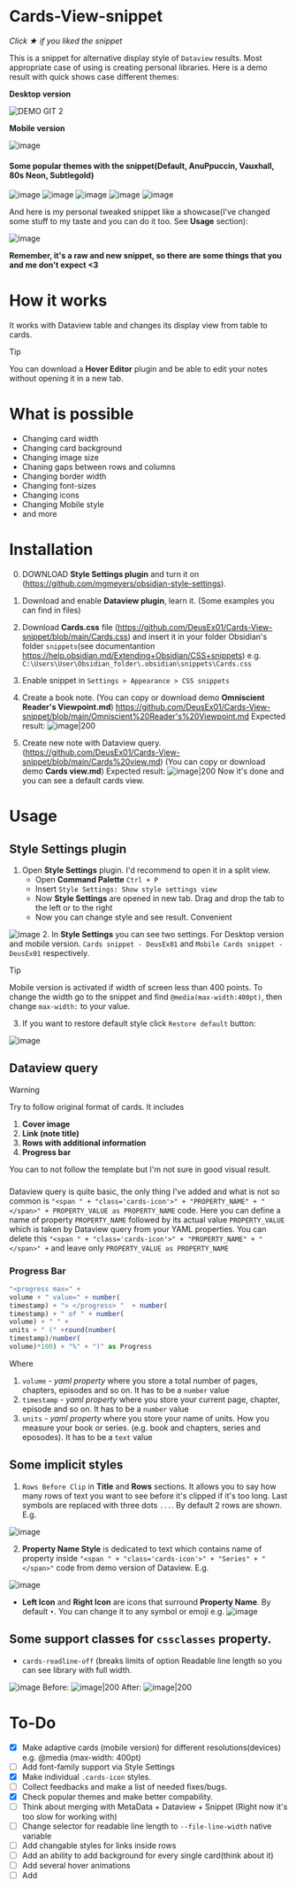 # Cards-View-snippet
*Click ★ if you liked the snippet*

This is a snippet for alternative display style of `Dataview` results. Most appropriate case of using is creating personal libraries.
Here is a demo result with quick shows case different themes:

**Desktop version**

![DEMO GIT 2](https://github.com/user-attachments/assets/3b93e913-b51d-4a51-adf4-791ebb376c81)

**Mobile version**

![image](https://github.com/user-attachments/assets/b365a371-5736-4f90-acac-2c8f45474831)

#### Some popular themes with the snippet(Default, AnuPpuccin, Vauxhall, 80s Neon, Subtlegold)
![image](https://github.com/user-attachments/assets/3849bd1b-e69b-45cb-97a7-fc470b0b5231)
![image](https://github.com/user-attachments/assets/a78f31dc-cc22-4cc8-a1d4-bdb9d0c31766)
![image](https://github.com/user-attachments/assets/e1f3cbc4-9186-49f1-abeb-4b198934f7e4)
![image](https://github.com/user-attachments/assets/df12c7ad-49c8-484f-9701-b003b5d0c3db)
![image](https://github.com/user-attachments/assets/eac0c333-dcb6-4d8d-b73e-1b3e6d8c0e0d)

And here is my personal tweaked snippet like a showcase(I've changed some stuff to my taste and you can do it too. See **Usage** section):

![image](https://github.com/user-attachments/assets/9f90822b-5f49-4439-b4d4-abe2a6ae13a9)


**Remember, it's a raw and new snippet, so there are some things that you and me don't expect <3**

# How it works
It works with Dataview table and changes its display view from table to cards.
> [!TIP]
> You can download a **Hover Editor** plugin and be able to edit your notes without opening it in a new tab.

# What is possible
- Changing card width
- Changing card background
- Changing image size
- Chaning gaps between rows and columns
- Changing border width
- Changing font-sizes
- Changing icons
- Changing Mobile style
- and more

# Installation
0. DOWNLOAD **Style Settings plugin** and turn it on (https://github.com/mgmeyers/obsidian-style-settings).
1. Download and enable **Dataview plugin**, learn it. (Some examples you can find in files)
2. Download **Cards.css** file (https://github.com/DeusEx01/Cards-View-snippet/blob/main/Cards.css) and insert it in your folder Obsidian's folder `snippets`(see documentantion https://help.obsidian.md/Extending+Obsidian/CSS+snippets) e.g. `C:\Users\User\Obsidian_folder\.obsidian\snippets\Cards.css`
3. Enable snippet in `Settings > Appearance > CSS snippets`
4. Create a book note. (You can copy or download demo **Omniscient Reader's Viewpoint.md**) https://github.com/DeusEx01/Cards-View-snippet/blob/main/Omniscient%20Reader's%20Viewpoint.md
Expected result: ![image|200](https://github.com/user-attachments/assets/59523ea8-2c90-4505-9723-346487332ce6)

5. Create new note with Dataview query. (https://github.com/DeusEx01/Cards-View-snippet/blob/main/Cards%20view.md) (You can copy or download demo **Cards view.md**)
Expected result: ![image|200](https://github.com/user-attachments/assets/91c4aad7-1336-4083-8e0f-917e6e4f59bf)
Now it's done and you can see a default cards view.

# Usage
## Style Settings plugin
1. Open **Style Settings** plugin. I'd recommend to open it in a split view.
   - Open **Command Palette** `Ctrl + P`
   - Insert `Style Settings: Show style settings view`
   - Now **Style Settings** are opened in new tab. Drag and drop the tab to the left or to the right
   - Now you can change style and see result. Convenient
   
![image](https://github.com/user-attachments/assets/a19f1760-ec9c-4cf3-924a-ba44dff413fb)
2. In **Style Settings** you can see two settings. For Desktop version and mobile version. `Cards snippet - DeusEx01` and `Mobile Cards snippet - DeusEx01` respectively.
> [!TIP]
> Mobile version is activated if width of screen less than 400 points. To change the width go to the snippet and find `@media(max-width:400pt)`, then change `max-width:` to your value.
3. If you want to restore default style click `Restore default` button:

![image](https://github.com/user-attachments/assets/ce569a55-8859-4454-a8a2-0d5958f1664f)

## Dataview query
> [!WARNING]
> Try to follow original format of cards.
> It includes
> 1. **Cover image**
> 2. **Link (note title)**
> 3. **Rows with additional information** 
> 4. **Progress bar**
>
> You can to not follow the template but I'm not sure in good visual result.

### <span/>
Dataview query is quite basic, the only thing I've added and what is not so common is `"<span " + "class='cards-icon'>" + "PROPERTY_NAME" + "</span>" + PROPERTY_VALUE as PROPERTY_NAME` code. Here you can define a name of property `PROPERTY_NAME` followed by its actual value `PROPERTY_VALUE` which is taken by Dataview query from your YAML properties. You can delete this  `"<span " + "class='cards-icon'>" + "PROPERTY_NAME" + "</span>" +` and leave only `PROPERTY_VALUE as PROPERTY_NAME`

### Progress Bar
```js
"<progress max=" + 
volume + " value=" + number(
timestamp) + "> </progress> "  + number(
timestamp) + " of " + number(
volume) + " " + 
units + " (" +round(number(
timestamp)/number(
volume)*100) + "%" + ")" as Progress
```

Where
1. `volume` - *yaml property* where you store a total number of pages, chapters, episodes and so on. It has to be a `number` value
2. `timestamp` - *yaml property* where you store your current page, chapter, episode and so on. It has to be a `number` value
3. `units` - *yaml property* where you store your name of units. How you measure your book or series. (e.g. book and chapters, series and eposodes). It has to be a `text` value

## Some implicit styles
1. `Rows Before Clip` in **Title** and **Rows** sections. It allows you to say how many rows of text you want to see before it's clipped if it's too long. Last symbols are replaced with three dots `...`. By default 2 rows are shown. E.g.

![image](https://github.com/user-attachments/assets/1315d68b-9339-450c-bb78-f31efd2f001c)

2. **Property Name Style** is dedicated to text which contains name of property inside `"<span " + "class='cards-icon'>" + "Series" + "</span>"` code from demo version of Dataview. E.g.

![image](https://github.com/user-attachments/assets/5df360d1-6345-47ee-871b-5667fcbf1f71)

   - **Left Icon** and **Right Icon** are icons that surround **Property Name**. By default `•`. You can change it to any symbol or emoji e.g.
![image](https://github.com/user-attachments/assets/f94b8733-e263-4c01-bf9c-d7c349e8a034)

## Some support classes for `cssclasses` property.
 - `cards-readline-off` (breaks limits of option Readable line length so you can see library with full width.
 
![image](https://github.com/user-attachments/assets/dfb2fbcf-96e3-4fa9-acae-151f33329338)
Before: ![image|200](https://github.com/user-attachments/assets/c99be477-49f4-46a5-8eda-e1af3d066bcb)
After: ![image|200](https://github.com/user-attachments/assets/beb0ef09-b99e-401f-80b9-125578e9e8db)


# To-Do
- [x] Make adaptive cards (mobile version) for different resolutions(devices) e.g. @media (max-width: 400pt)
- [ ] Add font-family support via Style Settings
- [x] Make individual `.cards-icon` styles.
- [ ] Collect feedbacks and make a list of needed fixes/bugs.
- [x] Check popular themes and make better compability.
- [ ] Think about merging with MetaData + Dataview + Snippet (Right now it's too slow for working with)
- [ ] Change selector for readable line length to `--file-line-width` native variable
- [ ] Add changable styles for links inside rows
- [ ] Add an ability to add background for every single card(think about it)
- [ ] Add several hover animations
- [ ] Add 
